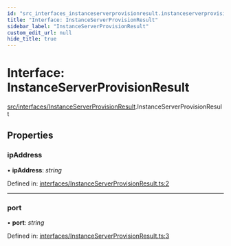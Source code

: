 ```yaml
---
id: "src_interfaces_instanceserverprovisionresult.instanceserverprovisionresult"
title: "Interface: InstanceServerProvisionResult"
sidebar_label: "InstanceServerProvisionResult"
custom_edit_url: null
hide_title: true
---
```


# Interface: InstanceServerProvisionResult

[src/interfaces/InstanceServerProvisionResult](../modules/src_interfaces_instanceserverprovisionresult.md).InstanceServerProvisionResult

## Properties

### ipAddress

• **ipAddress**: *string*

Defined in: [interfaces/InstanceServerProvisionResult.ts:2](https://github.com/xr3ngine/xr3ngine/blob/673ad6a5f/packages/common/src/interfaces/InstanceServerProvisionResult.ts#L2)

___

### port

• **port**: *string*

Defined in: [interfaces/InstanceServerProvisionResult.ts:3](https://github.com/xr3ngine/xr3ngine/blob/673ad6a5f/packages/common/src/interfaces/InstanceServerProvisionResult.ts#L3)
